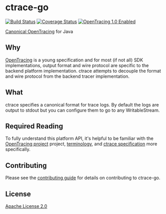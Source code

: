 # ctrace-go
[![Build Status][ci-img]][ci] [![Coverage Status][cov-img]][cov] [![OpenTracing 1.0 Enabled][ot-img]][ot-url]

[Canonical OpenTracing](https://github.com/Nordstrom/ctrace) for Java

## Why
[OpenTracing](http://opentracing.io) is a young specification and for most (if not all) SDK implementations, output format and wire protocol are specific to the backend platform implementation.  ctrace attempts to decouple the format and wire protocol from the backend tracer implementation.

## What
ctrace specifies a canonical format for trace logs.  By default the logs are output to stdout but you can configure them to go to any WritableStream.

## Required Reading
To fully understand this platform API, it's helpful to be familiar with the [OpenTracing project](http://opentracing.io) project, [terminology](http://opentracing.io/documentation/pages/spec.html), and [ctrace specification](https://github.com/Nordstrom/ctrace) more specifically.


## Contributing
Please see the [contributing guide](CONTRIBUTING.md) for details on contributing to ctrace-go.

## License
[Apache License 2.0](LICENSE)

[ci-img]: https://travis-ci.org/Nordstrom/ctrace-java.svg
[ci]: https://travis-ci.org/Nordstrom/ctrace-java
[cov-img]: https://coveralls.io/repos/github/Nordstrom/ctrace-java/badge.svg
[cov]: https://coveralls.io/github/Nordstrom/ctrace-java
[ot-img]: https://img.shields.io/badge/OpenTracing--1.0-enabled-blue.svg
[ot-url]: http://opentracing.io

